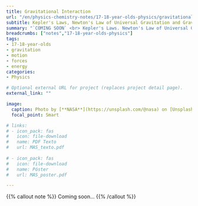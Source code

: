 ```yaml
---
title: Gravitational Interaction
url: "/en/physics-chemistry-notes/17-18-year-olds-physics/gravitational-interaction"
subtitle: Kepler's Laws, Newton's Law of Universal Gravitation and Gravitational Field
summary: "`COMING SOON` <br> Kepler's Laws. Newton's Law of Universal Gravitation. Gravitational Field."
breadcrumbs: ["notes","17-18-year-olds-physics"]
tags:
- 17-18-year-olds
- gravitation
- motion
- forces
- energy
categories:
- Physics

# Optional external URL for project (replaces project detail page).
external_link: ""

image:
  caption: Photo by [**NASA**](https://unsplash.com/@nasa) on [Unsplash](https://unsplash.com)
  focal_point: Smart

# links:
# - icon_pack: fas
#   icon: file-download
#   name: PDF Texto
#   url: MAS_texto.pdf
  
# - icon_pack: fas
#   icon: file-download
#   name: Póster
#   url: MAS_poster.pdf

---
```


{{% callout note %}}
Coming soon...
{{% /callout %}}
